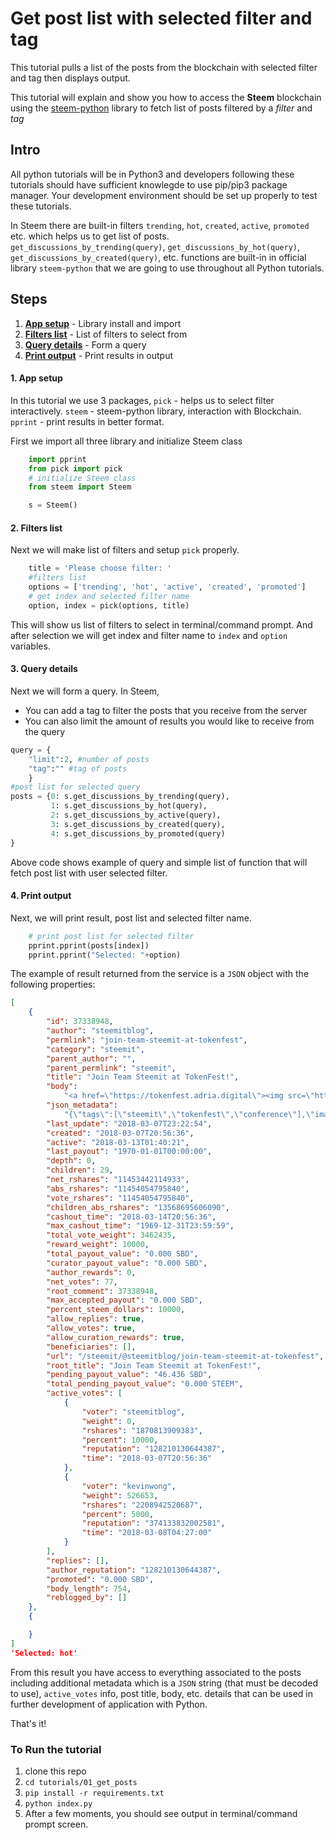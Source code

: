 # Get post list with selected filter and tag

This tutorial pulls a list of the posts from the blockchain with selected filter and tag then displays output.

This tutorial will explain and show you how to access the **Steem** blockchain using the [steem-python](https://github.com/steemit/steem-python) library to fetch list of posts filtered by a _filter_ and _tag_

## Intro

All python tutorials will be in Python3 and developers following these tutorials should have sufficient knowlegde to use pip/pip3 package manager. Your development environment should be set up properly to test these tutorials.

In Steem there are built-in filters `trending`, `hot`, `created`, `active`, `promoted` etc. which helps us to get list of posts. `get_discussions_by_trending(query)`, `get_discussions_by_hot(query)`, `get_discussions_by_created(query)`, etc. functions are built-in in official library `steem-python` that we are going to use throughout all Python tutorials.


## Steps

1.  [**App setup**](#app-setup) - Library install and import
1.  [**Filters list**](#filters-list) - List of filters to select from
1.  [**Query details**](#query-details) - Form a query
1.  [**Print output**](#print-output) - Print results in output

#### 1. App setup <a name="app-setup"></a>

In this tutorial we use 3 packages, `pick` - helps us to select filter interactively. `steem` - steem-python library, interaction with Blockchain. `pprint` - print results in better format.

First we import all three library and initialize Steem class

```python
    import pprint
    from pick import pick
    # initialize Steem class
    from steem import Steem

    s = Steem()
```

#### 2. Filters list <a name="filters-list"></a>

Next we will make list of filters and setup `pick` properly.

```python
    title = 'Please choose filter: '
    #filters list
    options = ['trending', 'hot', 'active', 'created', 'promoted']
    # get index and selected filter name
    option, index = pick(options, title)
```

This will show us list of filters to select in terminal/command prompt. And after selection we will get index and filter name to `index` and `option` variables.

#### 3. Query details <a name="query-details"></a>

Next we will form a query. In Steem, 

*   You can add a tag to filter the posts that you receive from the server
*   You can also limit the amount of results you would like to receive from the query

```python
query = {
    "limit":2, #number of posts
    "tag":"" #tag of posts
    }
#post list for selected query
posts = {0: s.get_discussions_by_trending(query),
         1: s.get_discussions_by_hot(query),
         2: s.get_discussions_by_active(query),
         3: s.get_discussions_by_created(query),
         4: s.get_discussions_by_promoted(query)
}
```

Above code shows example of query and simple list of function that will fetch post list with user selected filter.

#### 4. Print output <a name="print-output"></a>

Next, we will print result, post list and selected filter name.

```python
    # print post list for selected filter
    pprint.pprint(posts[index])
    pprint.pprint("Selected: "+option)
```

The example of result returned from the service is a `JSON` object with the following properties:

```json
[
    {
        "id": 37338948,
        "author": "steemitblog",
        "permlink": "join-team-steemit-at-tokenfest",
        "category": "steemit",
        "parent_author": "",
        "parent_permlink": "steemit",
        "title": "Join Team Steemit at TokenFest!",
        "body":
            "<a href=\"https://tokenfest.adria.digital\"><img src=\"https://i.imgur.com/fOScDIW.png\"/></a>\n\nHello Steemians! If you’d like to meet Team Steemit live-in-person, or are just interested in attending what promises to be a great blockchain conference, join us at <a href=\"https://tokenfest.adria.digital/\">TokenFest</a> in San Francisco from March 15th to 16th. \n\nSteemit CEO, Ned Scott, will be participating in a fireside chat alongside Steemit’s CTO, Harry Schmidt, as well as the creator of Utopian.io, Diego Pucci. Steemit will also be hosting the opening party on Thursday night and we’d certainly love to meet as many of you as possible IRL, so head on over to https://tokenfest.adria.digital/ and get your tickets while you can. \n\n*Team Steemit*",
        "json_metadata":
            "{\"tags\":[\"steemit\",\"tokenfest\",\"conference\"],\"image\":[\"https://i.imgur.com/fOScDIW.png\"],\"links\":[\"https://tokenfest.adria.digital\",\"https://tokenfest.adria.digital/\"],\"app\":\"steemit/0.1\",\"format\":\"markdown\"}",
        "last_update": "2018-03-07T23:22:54",
        "created": "2018-03-07T20:56:36",
        "active": "2018-03-13T01:40:21",
        "last_payout": "1970-01-01T00:00:00",
        "depth": 0,
        "children": 29,
        "net_rshares": "11453442114933",
        "abs_rshares": "11454054795840",
        "vote_rshares": "11454054795840",
        "children_abs_rshares": "13568695606090",
        "cashout_time": "2018-03-14T20:56:36",
        "max_cashout_time": "1969-12-31T23:59:59",
        "total_vote_weight": 3462435,
        "reward_weight": 10000,
        "total_payout_value": "0.000 SBD",
        "curator_payout_value": "0.000 SBD",
        "author_rewards": 0,
        "net_votes": 77,
        "root_comment": 37338948,
        "max_accepted_payout": "0.000 SBD",
        "percent_steem_dollars": 10000,
        "allow_replies": true,
        "allow_votes": true,
        "allow_curation_rewards": true,
        "beneficiaries": [],
        "url": "/steemit/@steemitblog/join-team-steemit-at-tokenfest",
        "root_title": "Join Team Steemit at TokenFest!",
        "pending_payout_value": "46.436 SBD",
        "total_pending_payout_value": "0.000 STEEM",
        "active_votes": [
            {
                "voter": "steemitblog",
                "weight": 0,
                "rshares": "1870813909383",
                "percent": 10000,
                "reputation": "128210130644387",
                "time": "2018-03-07T20:56:36"
            },
            {
                "voter": "kevinwong",
                "weight": 526653,
                "rshares": "2208942520687",
                "percent": 5000,
                "reputation": "374133832002581",
                "time": "2018-03-08T04:27:00"
            }
        ],
        "replies": [],
        "author_reputation": "128210130644387",
        "promoted": "0.000 SBD",
        "body_length": 754,
        "reblogged_by": []
    },
    {

    }
]
'Selected: hot'
```

From this result you have access to everything associated to the posts including additional metadata which is a `JSON` string (that must be decoded to use), `active_votes` info, post title, body, etc. details that can be used in further development of application with Python.

That's it!

### To Run the tutorial

1.  clone this repo
1.  `cd tutorials/01_get_posts`
1.  `pip install -r requirements.txt`
1.  `python index.py`
1.  After a few moments, you should see output in terminal/command prompt screen.

